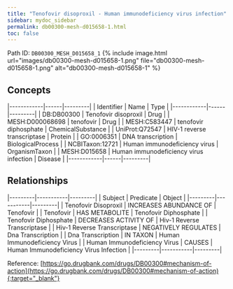 ```yaml
---
title: "Tenofovir disoproxil - Human immunodeficiency virus infection"
sidebar: mydoc_sidebar
permalink: db00300-mesh-d015658-1.html
toc: false 
---
```



Path ID: `DB00300_MESH_D015658_1`
{% include image.html url="images/db00300-mesh-d015658-1.png" file="db00300-mesh-d015658-1.png" alt="db00300-mesh-d015658-1" %}

## Concepts

|------------|------|---------|
| Identifier | Name | Type    |
|------------|------|---------|
| DB:DB00300 | Tenofovir disoproxil | Drug |
| MESH:D000068698 | tenofovir | Drug |
| MESH:C583447 | tenofovir diphosphate | ChemicalSubstance |
| UniProt:Q72547 | HIV-1 reverse transcriptase | Protein |
| GO:0006351 | DNA transcription | BiologicalProcess |
| NCBITaxon:12721 | Human immunodeficiency virus | OrganismTaxon |
| MESH:D015658 | Human immunodeficiency virus infection | Disease |
|------------|------|---------|

## Relationships

|---------|-----------|---------|
| Subject | Predicate | Object  |
|---------|-----------|---------|
| Tenofovir Disoproxil | INCREASES ABUNDANCE OF | Tenofovir |
| Tenofovir | HAS METABOLITE | Tenofovir Diphosphate |
| Tenofovir Diphosphate | DECREASES ACTIVITY OF | Hiv-1 Reverse Transcriptase |
| Hiv-1 Reverse Transcriptase | NEGATIVELY REGULATES | Dna Transcription |
| Dna Transcription | IN TAXON | Human Immunodeficiency Virus |
| Human Immunodeficiency Virus | CAUSES | Human Immunodeficiency Virus Infection |
|---------|-----------|---------|

Reference: [https://go.drugbank.com/drugs/DB00300#mechanism-of-action](https://go.drugbank.com/drugs/DB00300#mechanism-of-action){:target="_blank"}